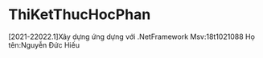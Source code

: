 # ThiKetThucHocPhan
[2021-22022.1]Xây dựng ứng dựng với .NetFramework Msv:18t1021088 Họ tên:Nguyễn Đức Hiếu
